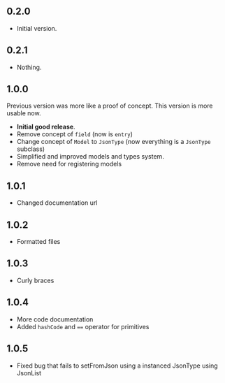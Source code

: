 ## 0.2.0

- Initial version.

## 0.2.1

- Nothing.

## 1.0.0

Previous version was more like a proof of concept. This version is more usable now.

- **Initial good release**.
- Remove concept of `field` (now is `entry`)
- Change concept of `Model` to `JsonType` (now everything is a `JsonType` subclass)
- Simplified and improved models and types system.
- Remove need for registering models

## 1.0.1

- Changed documentation url

## 1.0.2

- Formatted files

## 1.0.3

- Curly braces

## 1.0.4

- More code documentation
- Added `hashCode` and `==` operator for primitives

## 1.0.5

- Fixed bug that fails to setFromJson using a instanced JsonType using JsonList